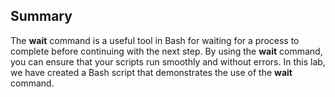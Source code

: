 ## Summary

The **wait** command is a useful tool in Bash for waiting for a process to complete before continuing with the next step. By using the **wait** command, you can ensure that your scripts run smoothly and without errors. In this lab, we have created a Bash script that demonstrates the use of the **wait** command.
